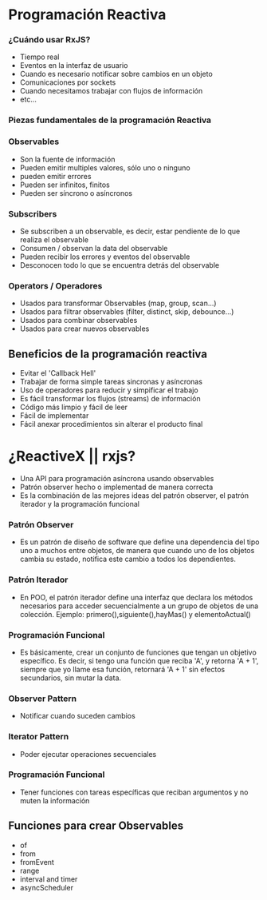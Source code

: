 # Programación Reactiva

### ¿Cuándo usar RxJS?
- Tiempo real
- Eventos en la interfaz de usuario
- Cuando es necesario notificar sobre cambios en un objeto
- Comunicaciones por sockets
- Cuando necesitamos trabajar con flujos de información
- etc...

### Piezas fundamentales de la programación Reactiva

### Observables
- Son la fuente de información
- Pueden emitir multiples valores, sólo uno o ninguno
- pueden emitir errores
- Pueden ser infinitos, finitos
- Pueden ser síncrono o asíncronos

### Subscribers
- Se subscriben a un observable, es decir, estar pendiente de lo que realiza el observable
- Consumen / observan la data del observable
- Pueden recibir los errores y eventos del observable
- Desconocen todo lo que se encuentra detrás del observable

### Operators / Operadores
- Usados para transformar Observables (map, group, scan...)
- Usados para filtrar observables (filter, distinct, skip, debounce...)
- Usados para combinar observables
- Usados para crear nuevos observables

## Beneficios de la programación reactiva
- Evitar el 'Callback Hell'
- Trabajar de forma simple tareas sincronas y asíncronas
- Uso de operadores para reducir y simpificar el trabajo
- Es fácil transformar los flujos (streams) de información
- Código más limpio y fácil de leer
- Fácil de implementar
- Fácil anexar procedimientos sin alterar el producto final

# ¿ReactiveX || rxjs?
- Una API para programación asíncrona usando observables
- Patrón observer hecho o implementad de manera correcta
- Es la combinación de las mejores ideas del patrón observer, el patrón iterador y la programación funcional

### Patrón Observer
- Es un patrón de diseño de software que define una dependencia del tipo uno a muchos entre objetos, de manera que cuando uno de los objetos cambia su estado, notifica este cambio a todos los dependientes.

### Patrón Iterador
- En POO, el patrón iterador define una interfaz que declara los métodos necesarios para acceder secuencialmente a un grupo de objetos de una colección.
Ejemplo:
primero(),siguiente(),hayMas() y elementoActual()

### Programación Funcional
- Es básicamente, crear un conjunto de funciones que tengan un objetivo específico. Es decir, si tengo una función que reciba 'A', y retorna 'A + 1', siempre que yo llame esa función, retornará 'A + 1' sin efectos secundarios, sin mutar la data.

### Observer Pattern
- Notificar cuando suceden cambios

### Iterator Pattern
- Poder ejecutar operaciones secuenciales

### Programación Funcional
- Tener funciones con tareas específicas que reciban argumentos y no muten la información

## Funciones para crear Observables
- of
- from
- fromEvent
- range
- interval and timer
- asyncScheduler